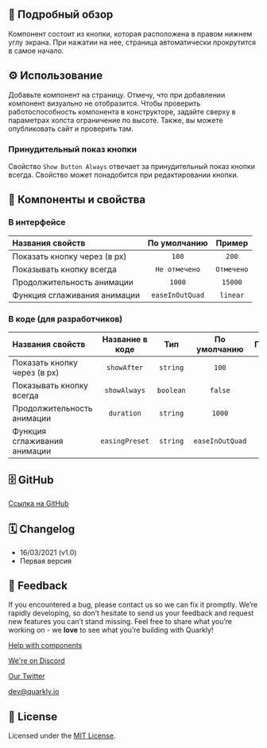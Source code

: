 ## 📖 Подробный обзор

Компонент состоит из кнопки, которая расположена в правом нижнем углу экрана. При нажатии на нее, страница автоматически прокрутится в самое начало.

## ⚙️ Использование

Добавьте компонент на страницу. Отмечу, что при добавлении компонент визуально не отобразится. Чтобы проверить работоспособность компонента в конструкторе, задайте сверху в параметрах холста ограничение по высоте. Также, вы можете опубликовать сайт и проверить там.

### Принудительный показ кнопки

Свойство `Show Button Always` отвечает за принудительный показ кнопки всегда. Свойство может понадобится при редактировании кнопки.

## 🧩 Компоненты и свойства

### В интерфейсе

| Названия свойств             |  По умолчанию   |   Пример   |
| :--------------------------- | :-------------: | :--------: |
| Показать кнопку через (в px) |      `100`      |   `200`    |
| Показывать кнопку всегда     |  `Не отмечено`  | `Отмечено` |
| Продолжительность анимации   |     `1000`      |  `15000`   |
| Функция сглаживания анимации | `easeInOutQuad` |  `linear`  |

### В коде (для разработчиков)

| Названия свойств             | Название в коде |    Тип    |  По умолчанию   |  Пример  |
| :--------------------------- | :-------------: | :-------: | :-------------: | :------: |
| Показать кнопку через (в px) |   `showAfter`   | `string`  |      `100`      |  `200`   |
| Показывать кнопку всегда     |  `showAlways`   | `boolean` |     `false`     |  `true`  |
| Продолжительность анимации   |   `duration`    | `string`  |     `1000`      | `15000`  |
| Функция сглаживания анимации | `easingPreset`  | `string`  | `easeInOutQuad` | `linear` |

## 🗄 GitHub

[Ссылка на GitHub](https://github.com/quarkly/community-kit/blob/master/src/BackToTop.js)

## 🗓 Changelog

-   16/03/2021 (v1.0)
-   Первая версия

## 📮 Feedback

If you encountered a bug, please contact us so we can fix it promptly. We’re rapidly developing, so don’t hesitate to send us your feedback and request new features you can’t stand missing. Feel free to share what you’re working on - we **love** to see what you’re building with Quarkly!

[Help with components](https://feedback.quarkly.io/communities/1-quarkly-forum/categories/7-components/topics)

[We're on Discord](https://discord.gg/f9KhSMGX)

[Our Twitter](https://twitter.com/quarklyapp)

[dev@quarkly.io](mailto:dev@quarkly.io)

## 📝 License

Licensed under the [MIT License](https://raw.githubusercontent.com/quarkly/community-kit/master/LICENSE).
